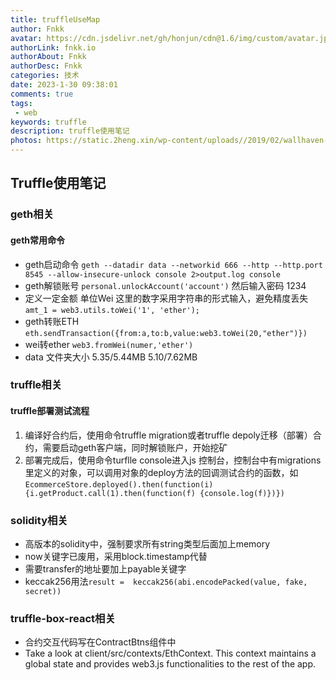```yaml
---
title: truffleUseMap
author: Fnkk
avatar: https://cdn.jsdelivr.net/gh/honjun/cdn@1.6/img/custom/avatar.jpg
authorLink: fnkk.io
authorAbout: Fnkk
authorDesc: Fnkk
categories: 技术
date: 2023-1-30 09:38:01
comments: true
tags: 
 - web
keywords: truffle
description: truffle使用笔记
photos: https://static.2heng.xin/wp-content/uploads//2019/02/wallhaven-672007-1-1024x576.png
---
```

## Truffle使用笔记

### geth相关
#### geth常用命令
- geth启动命令 
    `geth --datadir data --networkid 666 --http --http.port 8545 --allow-insecure-unlock console 2>output.log console`
- geth解锁账号 
    `personal.unlockAccount('account')` 然后输入密码 1234
- 定义一定金额 单位Wei 
这里的数字采用字符串的形式输入，避免精度丢失
    `amt_1 = web3.utils.toWei('1', 'ether');`
- geth转账ETH
    `eth.sendTransaction({from:a,to:b,value:web3.toWei(20,"ether")})`
- wei转ether
    `web3.fromWei(numer,'ether')`
- data 文件夹大小 5.35/5.44MB  5.10/7.62MB

### truffle相关
#### truffle部署测试流程
1. 编译好合约后，使用命令truffle migration或者truffle depoly迁移（部署）合约，需要启动geth客户端，同时解锁账户，开始挖矿
2. 部署完成后，使用命令turflle console进入js 控制台，控制台中有migrations里定义的对象，可以调用对象的deploy方法的回调测试合约的函数，如
`EcommerceStore.deployed().then(function(i) {i.getProduct.call(1).then(function(f) {console.log(f)})})`

### solidity相关
- 高版本的solidity中，强制要求所有string类型后面加上memory
- now关键字已废用，采用block.timestamp代替
- 需要transfer的地址要加上payable关键字
-  keccak256用法`result =  keccak256(abi.encodePacked(value, fake, secret))`


### truffle-box-react相关
- 合约交互代码写在ContractBtns组件中
- Take a look at client/src/contexts/EthContext. This context maintains a global state and provides web3.js functionalities to the rest of the app.
